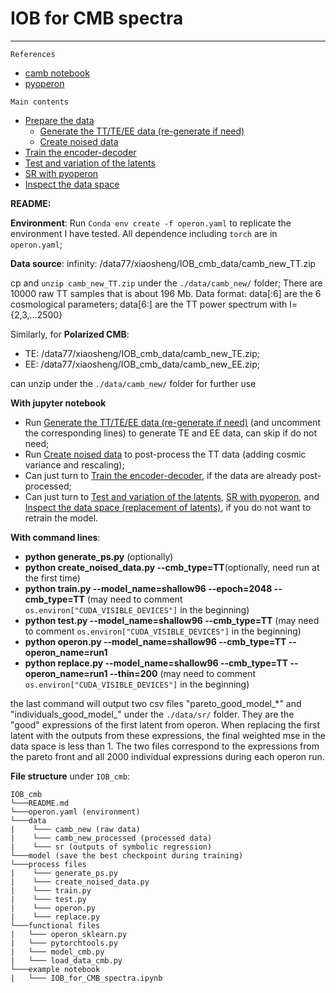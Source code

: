 # IOB for CMB spectra
---
`References`
- [camb notebook](https://camb.readthedocs.io/en/latest/CAMBdemo.html)
- [pyoperon](https://github.com/heal-research/pyoperon)
    
`Main contents`
* [Prepare the data](#data)
  - [Generate the TT/TE/EE data (re-generate if need)](#create_cmb_data)
  - [Create noised data](#noised_data)
* [Train the encoder-decoder](#train)
* [Test and variation of the latents](#test)
* [SR with pyoperon](#operon)
* [Inspect the data space](#weighted)

**README:**

**Environment**: Run `Conda env create -f operon.yaml` to replicate the environment I have tested. All dependence including `torch` are in `operon.yaml`;

**Data source**: infinity: /data77/xiaosheng/IOB_cmb_data/camb_new_TT.zip 

 cp and `unzip camb_new_TT.zip` under the `./data/camb_new/` folder; There are 10000 raw TT samples that is about 196 Mb. Data format: data[:6] are the 6 cosmological parameters; data[6:] are the TT power spectrum with l={2,3,...2500}
 
Similarly, for **Polarized CMB**:

- TE: /data77/xiaosheng/IOB_cmb_data/camb_new_TE.zip;
- EE: /data77/xiaosheng/IOB_cmb_data/camb_new_EE.zip;

can unzip under the `./data/camb_new/` folder for further use

**With jupyter notebook**

* Run [Generate the TT/TE/EE data (re-generate if need)](#create_cmb_data) (and uncomment the corresponding lines) to generate TE and EE data, can skip if do not need;
* Run [Create noised data](#noised_data) to post-process the TT data (adding cosmic variance and rescaling);
* Can just turn to [Train the encoder-decoder](#train), if the data are already post-processed;
* Can just turn to [Test and variation of the latents](#test), [SR with pyoperon](#operon), and [Inspect the data space (replacement of latents)](#weighted), if you do not want to retrain the model.

**With command lines**:

- **python generate_ps.py** (optionally)
- **python create_noised_data.py --cmb_type=TT**(optionally, need run at the first time)
- **python train.py --model_name=shallow96 --epoch=2048 --cmb_type=TT** (may need to comment `os.environ["CUDA_VISIBLE_DEVICES"]` in the beginning)
- **python test.py --model_name=shallow96 --cmb_type=TT** (may need to comment `os.environ["CUDA_VISIBLE_DEVICES"]` in the beginning)
- **python operon.py --model_name=shallow96 --cmb_type=TT --operon_name=run1**
- **python replace.py --model_name=shallow96 --cmb_type=TT --operon_name=run1 --thin=200** (may need to comment `os.environ["CUDA_VISIBLE_DEVICES"]` in the beginning)

the last command will output two csv files "pareto\_good\_model\_\*" and "individuals\_good_model\_" under the `./data/sr/` folder. They are the "good" expressions of the first latent from operon. When replacing the first latent with the outputs from these expressions, the final weighted mse in the data space is less than 1. The two files correspond to the expressions from the pareto front and all 2000 individual expressions during each operon run.

**File structure** under `IOB_cmb`:
```
IOB_cmb
└───README.md
└───operon.yaml (environment)
└───data
|    └─── camb_new (raw data)
|    └─── camb_new_processed (processed data)
|    └─── sr (outputs of symbolic regression)
└───model (save the best checkpoint during training) 
└───process files
|    └─── generate_ps.py
|    └─── create_noised_data.py
|    └─── train.py
|    └─── test.py
|    └─── operon.py
|    └─── replace.py   
└───functional files
|   └─── operon_sklearn.py
|   └─── pytorchtools.py
|   └─── model_cmb.py
|   └─── load_data_cmb.py
└───example notebook
|   └─── IOB_for_CMB_spectra.ipynb
```